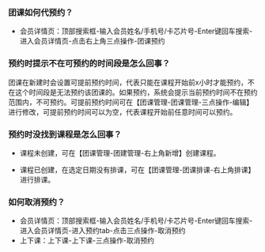 ### 团课如何代预约？


- 会员详情页：顶部搜索框-输入会员姓名/手机号/卡芯片号-Enter键回车搜索-进入会员详情页-点击右上角三点操作-团课预约

### 预约时提示不在可预约的时间段是怎么回事？

团课在新建时会设置可提前预约时间，代表只能在课程开始前x小时才能预约，不在这个时间段是无法预约该团课的。如果预约，系统会提示当前预约时间不在预约范围内，不可预约。可提前预约时间可在【团课管理-团课管理-三点操作-编辑】进行修改，可提前预约时间可以为空，代表课程开始前任意时间可以预约。

### 预约时没找到课程是怎么回事？

- 课程未创建，可在【团课管理-团建管理-右上角新增】创建课程。

- 课程已创建，在选定日期没有排课，可在【团课管理-团课排课-右上角排课】进行排课。

### 如何取消预约？

- 会员详情页：顶部搜索框-输入会员姓名/手机号/卡芯片号-Enter键回车搜索-进入会员详情页-进入预约tab-点击三点操作-取消预约
- 上下课：上下课-上下课-三点操作-取消预约